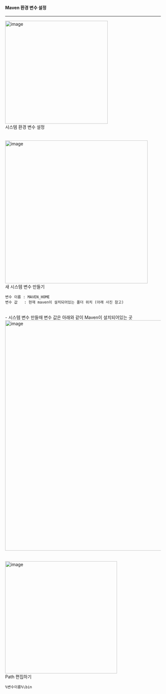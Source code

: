 #### Maven 환경 변수 설정
---
<img width="332" alt="image" src="https://github.com/Dukbong/JangHyeonSung/assets/37864182/21f2713e-ecb4-4deb-9e83-b5d5551fc697">
<br>시스템 환경 변수 설정<br><br><br>
<img width="461" alt="image" src="https://github.com/Dukbong/JangHyeonSung/assets/37864182/2f72a2cc-7b52-40c1-bfb8-51e3478ff7ca">
<br>새 시스템 변수 만들기<br>

```
변수 이름 : MAVEN_HOME
변수 값   : 현재 maven이 설치되어있는 폴더 위치 (아래 사진 참고)
```
<br>
- 시스템 변수 만들때 변수 값은 아래와 같이 Maven이 설치되어있는 곳
<img width="743" alt="image" src="https://github.com/Dukbong/JangHyeonSung/assets/37864182/d10d0f40-04f4-47ab-ae60-b3b2d443f622">
<br><br><br>

<img width="362" alt="image" src="https://github.com/Dukbong/JangHyeonSung/assets/37864182/bd98b471-652f-458d-bd17-e51f6289e89f">
<br>Path 편집하기
<br>

```
%변수이름%\bin
```
